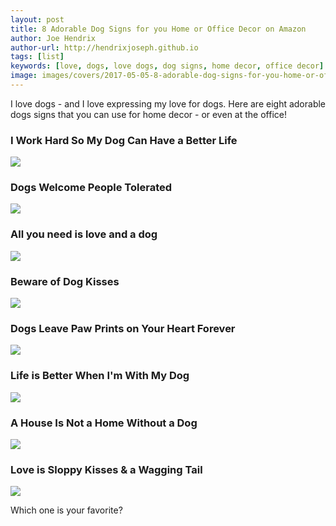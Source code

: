 ```yaml
---
layout: post
title: 8 Adorable Dog Signs for you Home or Office Decor on Amazon
author: Joe Hendrix
author-url: http://hendrixjoseph.github.io
tags: [list]
keywords: [love, dogs, love dogs, dog signs, home decor, office decor]
image: images/covers/2017-05-05-8-adorable-dog-signs-for-you-home-or-office-decor-on-amazon.jpg
---
```


I love dogs - and I love expressing my love for dogs. Here are eight adorable dogs signs that you can use for home decor - or even at the office!

### I Work Hard So My Dog Can Have a Better Life

<a href="https://www.amazon.com/Primitives-Kathy-Wood-Better-5-Inch/dp/B00CJFA4C8/ref=as_li_ss_il?&linkCode=li3&tag=puppysnuggles-20&linkId=48f544af386978326d287578175b2f59" target="_blank"><img border="0" src="//ws-na.amazon-adsystem.com/widgets/q?_encoding=UTF8&ASIN=B00CJFA4C8&Format=_SL250_&ID=AsinImage&MarketPlace=US&ServiceVersion=20070822&WS=1&tag=puppysnuggles-20" ></a><img src="https://ir-na.amazon-adsystem.com/e/ir?t=puppysnuggles-20&l=li3&o=1&a=B00CJFA4C8" width="1" height="1" border="0" alt="" style="border:none !important; margin:0px !important;" />

### Dogs Welcome People Tolerated

<a href="https://www.amazon.com/SJT94125-Welcome-People-Tolerated-plaque/dp/B00PD8ZCCU/ref=as_li_ss_il?&linkCode=li3&tag=puppysnuggles-20&linkId=c4cefe4025ed00ef4739bd934d606fba" target="_blank"><img border="0" src="//ws-na.amazon-adsystem.com/widgets/q?_encoding=UTF8&ASIN=B00PD8ZCCU&Format=_SL250_&ID=AsinImage&MarketPlace=US&ServiceVersion=20070822&WS=1&tag=puppysnuggles-20" ></a><img src="https://ir-na.amazon-adsystem.com/e/ir?t=puppysnuggles-20&l=li3&o=1&a=B00PD8ZCCU" width="1" height="1" border="0" alt="" style="border:none !important; margin:0px !important;" />

### All you need is love and a dog

<a href="https://www.amazon.com/Primitives-Kathy-Box-Sign-Need/dp/B004MRX2ZM/ref=as_li_ss_il?&linkCode=li3&tag=puppysnuggles-20&linkId=85445bbfc1fdb8f2ff9c65b8dd8d4d00" target="_blank"><img border="0" src="//ws-na.amazon-adsystem.com/widgets/q?_encoding=UTF8&ASIN=B004MRX2ZM&Format=_SL250_&ID=AsinImage&MarketPlace=US&ServiceVersion=20070822&WS=1&tag=puppysnuggles-20" ></a><img src="https://ir-na.amazon-adsystem.com/e/ir?t=puppysnuggles-20&l=li3&o=1&a=B004MRX2ZM" width="1" height="1" border="0" alt="" style="border:none !important; margin:0px !important;" />

### Beware of Dog Kisses

<a href="https://www.amazon.com/Primitives-Kathy-Sign-3-Inch-Kisses/dp/B007RPZXFI/ref=as_li_ss_il?&linkCode=li3&tag=puppysnuggles-20&linkId=b9c9e1236f29abade6679b8e31b06d3f" target="_blank"><img border="0" src="//ws-na.amazon-adsystem.com/widgets/q?_encoding=UTF8&ASIN=B007RPZXFI&Format=_SL250_&ID=AsinImage&MarketPlace=US&ServiceVersion=20070822&WS=1&tag=puppysnuggles-20" ></a><img src="https://ir-na.amazon-adsystem.com/e/ir?t=puppysnuggles-20&l=li3&o=1&a=B007RPZXFI" width="1" height="1" border="0" alt="" style="border:none !important; margin:0px !important;" />

### Dogs Leave Paw Prints on Your Heart Forever

<a href="https://www.amazon.com/Primitives-Kathy-3-Inch-4-Inch-Prints/dp/B00864B7JU/ref=as_li_ss_il?&linkCode=li3&tag=puppysnuggles-20&linkId=2a4eab06ae1d1c1cf8ab09368d8a3b61" target="_blank"><img border="0" src="//ws-na.amazon-adsystem.com/widgets/q?_encoding=UTF8&ASIN=B00864B7JU&Format=_SL250_&ID=AsinImage&MarketPlace=US&ServiceVersion=20070822&WS=1&tag=puppysnuggles-20" ></a><img src="https://ir-na.amazon-adsystem.com/e/ir?t=puppysnuggles-20&l=li3&o=1&a=B00864B7JU" width="1" height="1" border="0" alt="" style="border:none !important; margin:0px !important;" />

### Life is Better When I'm With My Dog

<a href="https://www.amazon.com/Primitives-Kathy-Square-Sign-4-Inch/dp/B00DN6GZZC/ref=as_li_ss_il?&linkCode=li3&tag=puppysnuggles-20&linkId=3ad2c9941487a4138b1ddb2f0cbe5131" target="_blank"><img border="0" src="//ws-na.amazon-adsystem.com/widgets/q?_encoding=UTF8&ASIN=B00DN6GZZC&Format=_SL250_&ID=AsinImage&MarketPlace=US&ServiceVersion=20070822&WS=1&tag=puppysnuggles-20" ></a><img src="https://ir-na.amazon-adsystem.com/e/ir?t=puppysnuggles-20&l=li3&o=1&a=B00DN6GZZC" width="1" height="1" border="0" alt="" style="border:none !important; margin:0px !important;" />

### A House Is Not a Home Without a Dog

<a href="https://www.amazon.com/House-Home-Without-Wood-Plaque-sign/dp/B00CSRJ1BM/ref=as_li_ss_il?&linkCode=li3&tag=puppysnuggles-20&linkId=c4eb31aa8df1357e0c2a93749463422e" target="_blank"><img border="0" src="//ws-na.amazon-adsystem.com/widgets/q?_encoding=UTF8&ASIN=B00CSRJ1BM&Format=_SL250_&ID=AsinImage&MarketPlace=US&ServiceVersion=20070822&WS=1&tag=puppysnuggles-20" ></a><img src="https://ir-na.amazon-adsystem.com/e/ir?t=puppysnuggles-20&l=li3&o=1&a=B00CSRJ1BM" width="1" height="1" border="0" alt="" style="border:none !important; margin:0px !important;" />

### Love is Sloppy Kisses & a Wagging Tail

<a href="https://www.amazon.com/Barnyard-Designs-Wagging-Vintage-Country/dp/B01DOPWNDE/ref=as_li_ss_il?&linkCode=li3&tag=puppysnuggles-20&linkId=67b1505a336a1361e92c79bed62323f3" target="_blank"><img border="0" src="//ws-na.amazon-adsystem.com/widgets/q?_encoding=UTF8&ASIN=B01DOPWNDE&Format=_SL250_&ID=AsinImage&MarketPlace=US&ServiceVersion=20070822&WS=1&tag=puppysnuggles-20" ></a><img src="https://ir-na.amazon-adsystem.com/e/ir?t=puppysnuggles-20&l=li3&o=1&a=B01DOPWNDE" width="1" height="1" border="0" alt="" style="border:none !important; margin:0px !important;" />



Which one is your favorite?
